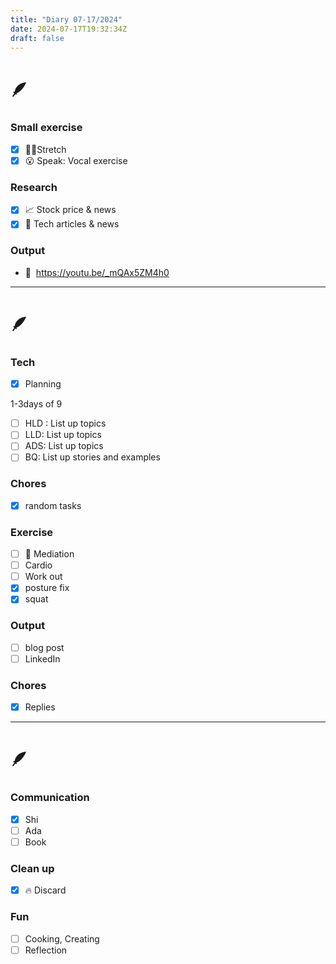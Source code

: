 ```yaml
---
title: "Diary 07-17/2024"  
date: 2024-07-17T19:32:34Z
draft: false
---
```


# 🪶

### Small exercise

- [x]  🧎‍♀️Stretch
- [x]  😮 Speak: Vocal exercise

### Research

- [x]  📈 Stock price & news
- [x]  👾 Tech articles & news

### Output

- 🎥  https://youtu.be/_mQAx5ZM4h0

---

# 🪶

### Tech

- [x]  Planning

1-3days of 9

- [ ]  HLD : List up topics
- [ ]  LLD:  List up topics
- [ ]  ADS: List up topics
- [ ]  BQ: List up stories and examples

### Chores

- [x]  random tasks

### Exercise

- [ ]  🧘 Mediation
- [ ]  Cardio
- [ ]  Work out
- [x]  posture fix
- [x]  squat

### Output

- [ ]  blog post
- [ ]  LinkedIn

### Chores

- [x]  Replies

---

# 🪶

### Communication

- [x]  Shi
- [ ]  Ada
- [ ]  Book

### Clean up

- [x]  🔥 Discard

### Fun

- [ ]  Cooking, Creating
- [ ]  Reflection